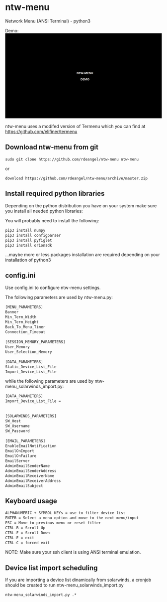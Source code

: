 ntw-menu
============================================================
Network Menu (ANSI Terminal) - python3

Demo:
![ntw-menu_demo](ntw-menu_demo.gif)


ntw-menu uses a modifed version of Termenu which you can find at https://github.com/elifiner/termenu

Download ntw-menu from git
---------------------------------

	sudo git clone https://github.com/rdeangel/ntw-menu ntw-menu
	
or

	download https://github.com/rdeangel/ntw-menu/archive/master.zip


Install required python libraries
---------------------------------

Depending on the python distribution you have on your system make sure you install all needed python libraries:

You will probably need to install the following:

	pip3 install numpy
	pip3 install configparser
	pip3 install pyfiglet
	pip3 install orionsdk

...maybe more or less packages installation are required depending on your installation of python3


config.ini
---------------------------------

Use config.ini to configure ntw-menu settings.

The following parameters are used by ntw-menu.py:

	[MENU_PARAMETERS]
	Banner
	Min_Term_Width
	Min_Term_Height
	Back_To_Menu_Timer
	Connection_Timeout
	
	[SESSION_MEMORY_PARAMETERS]
	User_Memory
	User_Selection_Memory
	
	[DATA_PARAMETERS]
	Static_Device_List_File
	Import_Device_List_File


while the following parameters are used by ntw-menu_solarwinds_import.py:

	[DATA_PARAMETERS]
	Import_Device_List_File = 


	[SOLARWINDS_PARAMETERS]
	SW_Host
	SW_Username
	SW_Password

	[EMAIL_PARAMETERS]
	EnableEmailNotification
	EmailOnImport
	EmailOnFailure
	EmailServer
	AdminEmailSenderName
	AdminEmailSenderAddress
	AdminEmailReceiverName
	AdminEmailReceiverAddress
	AdminEmailSubject

	
Keyboard usage
---------------------------------
	ALPHANUMERIC + SYMBOL KEYs = use to filter device list
	ENTER = Select a menu option and move to the next menu/input
	ESC = Move to previous menu or reset filter
	CTRL-B = Scroll Up
	CTRL-F = Scroll Down
	CTRL-E = exit
	CTRL-C = forced exit

NOTE: Make sure your ssh client is using ANSI terminal emulation.


Device list import scheduling
---------------------------------

If you are importing a device list dinamically from solarwinds, a cronjob should be created to run ntw-menu_solarwinds_import.py

	ntw-menu_solarwinds_import.py .*

